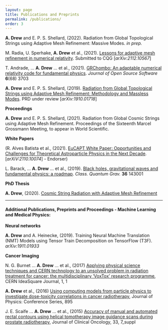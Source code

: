 ```yaml
---
layout: page
title: Publications and Preprints
permalink: /publications/
order: 3
---
```


**A. Drew** and E. P. S. Shellard, (2022). Radiation from Global Topological Strings using Adaptive Mesh Refinement: Massive Modes. *in prep.*

M. Radia, U. Sperhake, **A. Drew** et al., (2021). [Lessons for adaptive mesh refinement in numerical relativity](https://arxiv.org/abs/2112.10567). Submitted to CQG [*arXiv:2112.10567*]

T. Andrade, ... **A. Drew** ... et al., (2021). [GRChombo: An adaptable numerical relativity code for fundamental physics](https://joss.theoj.org/papers/10.21105/joss.03703). *Journal of Open Source Software* **6**(68) 3703

**A. Drew** and E. P. S. Shellard, (2019). [Radiation from Global Topological Strings using Adaptive Mesh Refinement: Methodology and Massless Modes](https://arxiv.org/abs/1910.01718). PRD under review [*arXiv:1910.01718*]


__Proceedings__

**A. Drew** and E. P. S. Shellard, (2021). Radiation from Global Cosmic Strings using Adaptive Mesh Refinement. Proceedings of the Sixteenth Marcel Grossmann Meeting, to appear in World Scientific.

__White Papers__

(R. Alves Batista et al., (2021). [EuCAPT White Paper: Opportunities and Challenges for Theoretical Astroparticle Physics in the Next Decade](https://arxiv.org/abs/2110.10074). [*arXiV:2110.10074*] - Endorser)

L. Barack, ... **A. Drew** ... et al., (2019). [Black holes, gravitational waves and fundamental physics: a roadmap](https://iopscience.iop.org/article/10.1088/1361-6382/ab0587). *Class. Quantum Grav.* **36** 143001

__PhD Thesis__

**A. Drew**, (2020). [Cosmic String Radiation with Adaptive Mesh Refinement](https://www.repository.cam.ac.uk/handle/1810/322596)

***

#### Additional Publications, Preprints and Proceedings - Machine Learning and Medical Physics:

__Neural networks__

**A. Drew** and A. Heinecke, (2019). Training Neural Machine Translation (NMT) Models using Tensor Train Decomposition on TensorFlow (T3F). *arXiv:1911.01933*

__Cancer Imaging__

N. G. Burnet ... **A. Drew** ... et al., (2017) [Applying physical science techniques and CERN technology to an unsolved problem in radiation treatment for cancer: the multidisciplinary ‘VoxTox’ research programme](https://e-publishing.cern.ch/index.php/CIJ/article/view/457), CERN IdeaSquare Journal, 1, 1

**A. Drew** et al., (2016) [Using computing models from particle physics to investigate dose-toxicity correlations in cancer radiotherapy](https://iopscience.iop.org/article/10.1088/1742-6596/898/7/072048), Journal of Physics: Conference Series, 895

J. E. Scaife ... **A. Drew** ... et al., (2015) [Accuracy of manual and automated rectal contours using helical tomotherapy image guidance scans during prostate radiotherapy](https://ascopubs.org/doi/abs/10.1200/jco.2015.33.7_suppl.94), Journal of Clinical Oncology, 33, 7_suppl